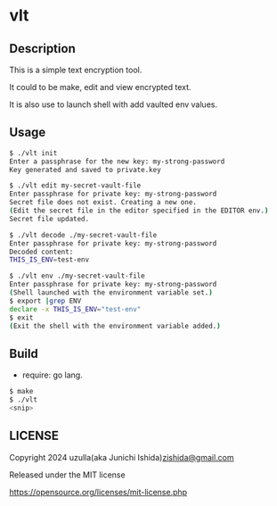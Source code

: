 # vlt

## Description

This is a simple text encryption tool.

It could to be make, edit and view encrypted text.

It is also use to launch shell with add vaulted env values.

## Usage

```bash
$ ./vlt init
Enter a passphrase for the new key: my-strong-password
Key generated and saved to private.key

$ ./vlt edit my-secret-vault-file
Enter passphrase for private key: my-strong-password
Secret file does not exist. Creating a new one.
(Edit the secret file in the editor specified in the EDITOR env.)
Secret file updated.

$ ./vlt decode ./my-secret-vault-file
Enter passphrase for private key: my-strong-password
Decoded content:
THIS_IS_ENV=test-env

$ ./vlt env ./my-secret-vault-file
Enter passphrase for private key: my-strong-password
(Shell launched with the environment variable set.)
$ export |grep ENV
declare -x THIS_IS_ENV="test-env"
$ exit
(Exit the shell with the environment variable added.)
```

## Build

- require: go lang.

```bash
$ make
$ ./vlt
<snip>
```


## LICENSE

Copyright 2024 uzulla(aka Junichi Ishida)<zishida@gmail.com>

Released under the MIT license

https://opensource.org/licenses/mit-license.php